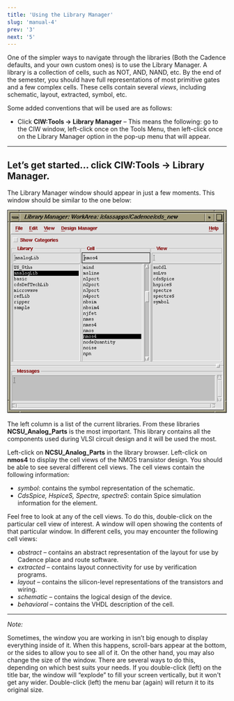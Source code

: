 ```yaml
---
title: 'Using the Library Manager'
slug: 'manual-4'
prev: '3'
next: '5'
---
```


One of the simpler ways to navigate through the libraries (Both the Cadence defaults, and your own custom ones) is to use the Library Manager. A library is a collection of cells, such as NOT, AND, NAND, etc. By the end of the semester, you should have full representations of most primitive gates and a few complex cells. These cells contain several _views_, including schematic, layout, extracted, symbol, etc.

Some added conventions that will be used are as follows:

- Click **CIW:Tools -> Library Manager** – This means the following: go to the CIW window, left-click once on the Tools Menu, then left-click once on the Library Manager option in the pop-up menu that will appear.

---

## Let’s get started… click **CIW:Tools -> Library Manager**.

The Library Manager window should appear in just a few moments. This window should be similar to the one below:

![Library Manager](../../images/teaching/manual/library_manager.gif)

The left column is a list of the current libraries. From these libraries **NCSU_Analog_Parts** is the most important. This library contains all the components used during VLSI circuit design and it will be used the most.

Left-click on **NCSU_Analog_Parts** in the library browser. Left-click on **nmos4** to display the cell views of the NMOS transistor design. You should be able to see several different cell views. The cell views contain the following information:

- _symbol_: contains the symbol representation of the schematic.
- _CdsSpice, HspiceS, Spectre, spectreS_: contain Spice simulation information for the element.

Feel free to look at any of the cell views. To do this, double-click on the particular cell view of interest. A window will open showing the contents of that particular window. In different cells, you may encounter the following cell views:

- _abstract_ – contains an abstract representation of the layout for use by Cadence place and route software.
- _extracted_ – contains layout connectivity for use by verification programs.
- _layout_ – contains the silicon-level representations of the transistors and wiring.
- _schematic_ – contains the logical design of the device.
- _behavioral_ – contains the VHDL description of the cell.

---

_Note:_

Sometimes, the window you are working in isn’t big enough to display everything inside of it. When this happens, scroll-bars appear at the bottom, or the sides to allow you to see all of it. On the other hand, you may also change the size of the window. There are several ways to do this, depending on which best suits your needs. If you double-click (left) on the title bar, the window will “explode” to fill your screen vertically, but it won't get any wider. Double-click (left) the menu bar (again) will return it to its original size.
